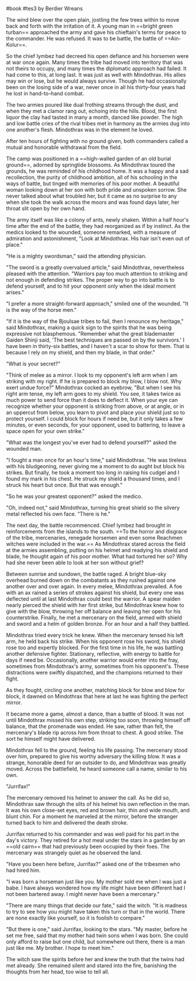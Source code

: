 #book #tes3
by Berdier Wreans

The wind blew over the open plain, jostling the few trees within to move back and forth with the irritation of it. A young man in ==bright green turban== approached the army and gave his chieftain's terms for peace to the commander. He was refused. It was to be battle, the battle of ==Ain-Kolur==.

So the chief Iymbez had decreed his open defiance and his horsemen were at war once again. Many times the tribe had moved into territory that was not theirs to occupy, and many times the diplomatic approach had failed. It had come to this, at long last. It was just as well with Mindothrax. His allies may win or lose, but he would always survive. Though he had occasionally been on the losing side of a war, never once in all his thirty-four years had he lost in hand-to-hand combat.

The two armies poured like dual frothing streams through the dust, and when they met a clamor rang out, echoing into the hills. Blood, the first liquor the clay had tasted in many a month, danced like powder. The high and low battle cries of the rival tribes met in harmony as the armies dug into one another's flesh. Mindothrax was in the element he loved.

After ten hours of fighting with no ground given, both commanders called a mutual and honorable withdrawal from the field.

The camp was positioned in a ==high-walled garden of an old burial ground==, adorned by springtide blossoms. As Mindothrax toured the grounds, he was reminded of his childhood home. It was a happy and a sad recollection, the purity of childhood ambition, all of his schooling in the ways of battle, but tinged with memories of his poor mother. A beautiful woman looking down at her son with both pride and unspoken sorrow. She never talked about what troubled her, but it came as no surprise to any when she took the walk across the moors and was found days later, her throat slit open by her own hand.

The army itself was like a colony of ants, newly shaken. Within a half hour's time after the end of the battle, they had reorganized as if by instinct. As the medics looked to the wounded, someone remarked, with a measure of admiration and astonishment, "Look at Mindothrax. His hair isn't even out of place."

"He is a mighty swordsman," said the attending physician.

"The sword is a greatly overvalued article," said Mindothrax, nevertheless pleased with the attention. "Warriors pay too much attention to striking and not enough in defending strikes. The proper way to go into battle is to defend yourself, and to hit your opponent only when the ideal moment arises."

"I prefer a more straight-forward approach," smiled one of the wounded. "It is the way of the horse men."

"If it is the way of the Bjoulsae tribes to fail, then I renounce my heritage," said Mindothrax, making a quick sign to the spirits that he was being expressive not blasphemous. "Remember what the great blademaster Gaiden Shinji said, 'The best techniques are passed on by the survivors.' I have been in thirty-six battles, and I haven't a scar to show for them. That is because I rely on my shield, and then my blade, in that order."

"What is your secret?"

"Think of melee as a mirror. I look to my opponent's left arm when I am striking with my right. If he is prepared to block my blow, I blow not. Why exert undue force?" Mindothrax cocked an eyebrow, "But when I see his right arm tense, my left arm goes to my shield. You see, it takes twice as much power to send force than it does to deflect it. When your eye can recognize whether your opponent is striking from above, or at angle, or in an uppercut from below, you learn to pivot and place your shield just so to protect yourself. I could block for hours if need be, but it only takes a few minutes, or even seconds, for your opponent, used to battering, to leave a space open for your own strike."

"What was the longest you've ever had to defend yourself?" asked the wounded man.

"I fought a man once for an hour's time," said Mindothrax. "He was tireless with his bludgeoning, never giving me a moment to do aught but block his strikes. But finally, he took a moment too long in raising his cudgel and I found my mark in his chest. He struck my shield a thousand times, and I struck his heart but once. But that was enough."

"So he was your greatest opponent?" asked the medico.

"Oh, indeed not," said Mindothrax, turning his great shield so the silvery metal reflected his own face. "There is he."

The next day, the battle recommenced. Chief Iymbez had brought in reinforcements from the islands to the south. ==To the horror and disgrace of the tribe, mercenaries, renegade horsemen and even some Reachmen witches were included in the war.== As Mindothrax stared across the field at the armies assembling, putting on his helmet and readying his shield and blade, he thought again of his poor mother. What had tortured her so? Why had she never been able to look at her son without grief?

Between sunrise and sundown, the battle raged. A bright blue-sky overhead burned down on the combatants as they rushed against one another over and over again. In every melee, Mindothrax prevailed. A foe with an ax rained a series of strokes against his shield, but every one was deflected until at last Mindothrax could best the warrior. A spear maiden nearly pierced the shield with her first strike, but Mindothrax knew how to give with the blow, throwing her off balance and leaving her open for his counterstrike. Finally, he met a mercenary on the field, armed with shield and sword and a helm of golden bronze. For an hour and a half they battled.

Mindothrax tried every trick he knew. When the mercenary tensed his left arm, he held back his strike. When his opponent rose his sword, his shield rose too and expertly blocked. For the first time in his life, he was battling another defensive fighter. Stationary, reflective, with energy to battle for days if need be. Occasionally, another warrior would enter into the fray, sometimes from Mindothrax's army, sometimes from his opponent's. These distractions were swiftly dispatched, and the champions returned to their fight.

As they fought, circling one another, matching block for blow and blow for block, it dawned on Mindothrax that here at last he was fighting the perfect mirror.

It became more a game, almost a dance, than a battle of blood. It was not until Mindothrax missed his own step, striking too soon, throwing himself off balance, that the promenade was ended. He saw, rather than felt, the mercenary's blade rip across him from throat to chest. A good strike. The sort he himself might have delivered.

Mindothrax fell to the ground, feeling his life passing. The mercenary stood over him, prepared to give his worthy adversary the killing blow. It was a strange, honorable deed for an outsider to do, and Mindothrax was greatly moved. Across the battlefield, he heard someone call a name, similar to his own.

"Jurrifax!"

The mercenary removed his helmet to answer the call. As he did so, Mindothrax saw through the slits of his helmet his own reflection in the man. It was his own close-set eyes, red and brown hair, thin and wide mouth, and blunt chin. For a moment he marveled at the mirror, before the stranger turned back to him and delivered the death stroke.

Jurrifax returned to his commander and was well paid for his part in the day's victory. They retired for a hot meal under the stars in a garden by an ==old cairn== that had previously been occupied by their foes. The mercenary was strangely quiet as he observed the land.

"Have you been here before, Jurrifax?" asked one of the tribesmen who had hired him.

"I was born a horseman just like you. My mother sold me when I was just a babe. I have always wondered how my life might have been different had I not been bartered away. I might never have been a mercenary."

"There are many things that decide our fate," said the witch. "It is madness to try to see how you might have taken this turn or that in the world. There are none exactly like yourself, so it is foolish to compare."

"But there is one," said Jurrifax, looking to the stars. "My master, before he set me free, said that my mother had twin sons when I was born. She could only afford to raise but one child, but somewhere out there, there is a man just like me. My brother. I hope to meet him."

The witch saw the spirits before her and knew the truth that the twins had met already. She remained silent and stared into the fire, banishing the thoughts from her head, too wise to tell all.